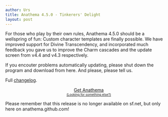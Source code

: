 ```yaml
---
author: Urs
title: Anathema 4.5.0 - Tinkerers' Delight
layout: post
---
```


For those who play by their own rules, Anathema 4.5.0 should be a wellspring of fun:
Custom character templates are finally possible.
We have improved support for Divine Transcendency, and incorporated much feedback you gave us to improve the Charm cascades and the update screen from v4.4 and v4.3 respectively.

If you encouter problems automatically updating, please shut down the program and download from here.
And please, please tell us.

Full [changelog](https://github.com/anathema/anathema/blob/v4.5.0/Development_Documentation/Distribution/English/versions.md).

<ul><center>
	<a class="linkToLatestVersion" href="http://anathema.butatopanto.de:8081/full/">
		<span>Get Anathema</span>
		<span class="latestVersion"> </span>
	</a>
	<br/>
	<a href="http://anathema.butatopanto.de:8081/full" style="font-size:x-small">(Looking for something else?)</a>
	</center></ul>

Please remember that this release is no longer available on sf.net, but only here on anathema.github.com!
